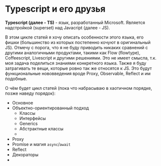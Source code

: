 # Typescript и его друзья

**Typescript (далее - TS)** - язык, разработанный Microsoft. Является надстройкой (superset) над Javacript (далее - JS).

В этом цикле статей я хочу описать особенности этого языка, его фишки (большинство из которых постепенно кочуют в оригинальный JS).
Отмечу с порога, что я не буду приводить никаких сравнений с другими аналогичными продуктами, такими как Flow (flowtype),
Coffeescript, Livescript и другими решениями. Это не имеет смысла, т.к. моя задача поделиться знаниями конкретного языка.
Также я буду затрагивать те вещи, которые ровно так же относятся к JS. Это будут функциональные нововведения вроде
Proxy, Observable, Reflect и им подобные.

О чём будет цикл статей (пока что набрасываю в хаотичном порядке, позже наведу порядок):
* Основное
* Объектно-ориентированный подход
  * Классы
  * Интерфейсы
  * Generics
  * Абстрактные классы
  * 
* Proxy
* Promise и магия `async`/`await`
* Reflect
* Декораторы
* 
